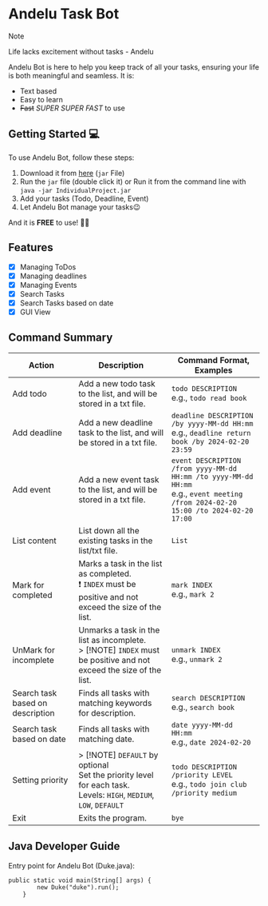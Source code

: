 # Andelu Task Bot
> [!NOTE]
> Life lacks excitement without tasks - Andelu

Andelu Bot is here to help you keep track of all your tasks, ensuring your life is both meaningful and seamless.
It is:

- Text based
- Easy to learn 
- ~~Fast~~ _SUPER SUPER FAST_ to use

## Getting Started 💻

To use  Andelu Bot, follow these steps:

1. Download it from [here](https://github.com/AndrewOng2066/ip/releases/tag/A-Jar) (`jar` File)
2. Run the `jar` file (double click it) or Run it from the command line with `java -jar IndividualProject.jar`
3. Add your tasks (Todo, Deadline, Event)
4. Let Andelu Bot manage your tasks😉

And it is **FREE** to use! 🚫💵

## Features

- [x] Managing ToDos
- [x] Managing deadlines 
- [x] Managing Events
- [x] Search Tasks
- [x] Search Tasks based on date
- [x] GUI View

## Command Summary
| Action | Description | Command Format, Examples |
| --- | --- | --- | 
| Add todo | Add a new todo task to the list, and will be stored in a txt file. | `todo DESCRIPTION` <br>e.g., `todo read book` |
| Add deadline | Add a new deadline task to the list, and will be stored in a txt file. | `deadline DESCRIPTION /by yyyy-MM-dd HH:mm` <br>e.g., `deadline return book /by 2024-02-20 23:59` | 
| Add event | Add a new event task to the list, and will be stored in a txt file. | `event DESCRIPTION /from yyyy-MM-dd HH:mm /to yyyy-MM-dd HH:mm` <br>e.g., `event meeting /from 2024-02-20 15:00 /to 2024-02-20 17:00` |
| List content | List down all the existing tasks in the list/txt file. | `List` |
| Mark for completed | Marks a task in the list as completed. <br>:exclamation: `INDEX` must be positive and not exceed the size of the list. | `mark INDEX` <br>e.g., `mark 2` |
| UnMark for incomplete | Unmarks a task in the list as incomplete. <br>> [!NOTE] `INDEX` must be positive and not exceed the size of the list. | `unmark INDEX` <br>e.g., `unmark 2` |
| Search task based on description | Finds all tasks with matching keywords for description. | `search DESCRIPTION` <br>e.g., `search book` |
| Search task based on date | Finds all tasks with matching date. | `date yyyy-MM-dd HH:mm` <br>e.g., `date 2024-02-20` |
| Setting priority | > [!NOTE] `DEFAULT` by optional<br> Set the priority level for each task. <br> Levels: `HIGH`, `MEDIUM`, `LOW`, `DEFAULT` | `todo DESCRIPTION /priority LEVEL` <br>e.g., `todo join club /priority medium` |
| Exit | Exits the program. | `bye` |


## Java Developer Guide
Entry point for Andelu Bot (Duke.java):
```
public static void main(String[] args) {
        new Duke("duke").run();
    }
```
